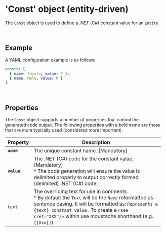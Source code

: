 # 'Const' object (entity-driven)

The `Const` object is used to define a .NET (C#) constant value for an `Entity`.

<br/>

## Example

A YAML configuration example is as follows:
``` yaml
consts: [
  { name: Female, value: F },
  { name: Male, value: M }
]
```

<br/>

## Properties
The `Const` object supports a number of properties that control the generated code output. The following properties with a bold name are those that are more typically used (considered more important).

Property | Description
-|-
**`name`** | The unique constant name. [Mandatory]
**`value`** | The .NET (C#) code for the constant value. [Mandatory]<br/>&dagger; The code generation will ensure the value is delimited properly to output correctly formed (delimited) .NET (C#) code.
`text` | The overriding text for use in comments.<br/>&dagger; By default the `Text` will be the `Name` reformatted as sentence casing. It will be formatted as: `Represents a {text} constant value.` To create a `<see cref="XXX"/>` within use moustache shorthand (e.g. `{{Xxx}}`).

